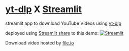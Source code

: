 # [yt-dlp](https://placehold.it/150/ffffff/ff0000) X [Streamlit](https://placehold.it/150/ffffff/ff0000)

streamlit app to download YouTube Videos using [yt-dlp](https://pypi.org/project/yt-dlp/#video-format-options)


deployed using [Streamlit share](https://streamlit.io/cloud) to this demo: [![Streamlit](https://static.streamlit.io/badges/streamlit_badge_black_white.svg)](https://youtube-vedio-projec-whcqwkpj4fmjkxcvxrvvuv.streamlit.app/)


Download video hosted by [file.io](https://www.file.io/)
